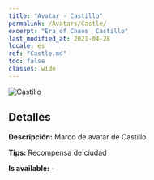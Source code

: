 ```yaml
---
title: "Avatar - Castillo"
permalink: /Avatars/Castle/
excerpt: "Era of Chaos  Castillo"
last_modified_at: 2021-04-28
locale: es
ref: "Castle.md"
toc: false
classes: wide
---
```

 ![Castillo](/images/a/avatarFrame_11.png)

## Detalles

 **Descripción:** Marco de avatar de Castillo 

 **Tips:** Recompensa de ciudad 

 **Is available:**  - 

